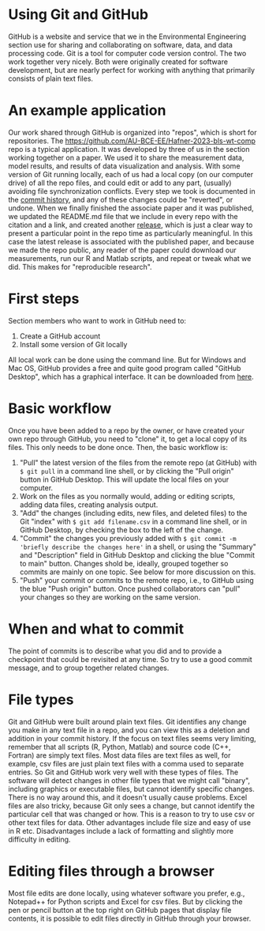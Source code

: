 # Using Git and GitHub
GitHub is a website and service that we in the Environmental Engineering section use for sharing and collaborating on software, data, and data processing code.
Git is a tool for computer code version control.
The two work together very nicely.
Both were originally created for software development, but are nearly perfect for working with anything that primarily consists of plain text files.

# An example application
Our work shared through GitHub is organized into "repos", which is short for repositories.
The <https://github.com/AU-BCE-EE/Hafner-2023-bls-wt-comp> repo is a typical application.
It was developed by three of us in the section working together on a paper.
We used it to share the measurement data, model results, and results of data visualization and analysis.
With some version of Git running locally, each of us had a local copy (on our computer drive) of all the repo files, and could edit or add to any part, (usually) avoiding file synchronization conflicts.
Every step we took is documented in the [commit history](https://github.com/AU-BCE-EE/Hafner-2023-bls-wt-comp/commits/main/), and any of these changes could be "reverted", or undone.
When we finally finished the associate paper and it was published, we updated the README.md file that we include in every repo with the citation and a link, and created another [release](https://github.com/AU-BCE-EE/Hafner-2023-bls-wt-comp/releases), which is just a clear way to present a particular point in the repo time as particularly meaningful.
In this case the latest release is associated with the published paper, and because we made the repo public, any reader of the paper could download our measurements, run our R and Matlab scripts, and repeat or tweak what we did.
This makes for "reproducible research".

# First steps
Section members who want to work in GitHub need to:

1. Create a GitHub account
2. Install some version of Git locally

All local work can be done using the command line.
But for Windows and Mac OS, GitHub provides a free and quite good program called "GitHub Desktop", which has a graphical interface.
It can be downloaded from [here](https://desktop.github.com/).

# Basic workflow
Once you have been added to a repo by the owner, or have created your own repo through GitHub, you need to "clone" it, to get a local copy of its files.
This only needs to be done once.
Then, the basic workflow is:

1. "Pull" the latest version of the files from the remote repo (at GitHub) with `$ git pull` in a command line shell, or by clicking the "Pull origin" button in GitHub Desktop. This will update the local files on your computer.
2. Work on the files as you normally would, adding or editing scripts, adding data files, creating analysis output.
3. "Add" the changes (including edits, new files, and deleted files) to the Git "index" with `$ git add filename.csv` in a command line shell, or in GitHub Desktop, by checking the box to the left of the change. 
4. "Commit" the changes you previously added with `$ git commit -m 'briefly describe the changes here'` in a shell, or using the "Summary" and "Description" field in GitHub Desktop and clicking the blue "Commit to main" button. Changes shold be, ideally, grouped together so commits are mainly on one topic. See below for more discussion on this.
5. "Push" your commit or commits to the remote repo, i.e., to GitHub using the blue "Push origin" button. Once pushed collaborators can "pull" your changes so they are working on the same version.

# When and what to commit
The point of commits is to describe what you did and to provide a checkpoint that could be revisited at any time.
So try to use a good commit message, and to group together related changes.

# File types
Git and GitHub were built around plain text files.
Git identifies any change you make in any text file in a repo, and you can view this as a deletion and addition in your commit history.
If the focus on text files seems very limiting, remember that all scripts (R, Python, Matlab) and source code (C++, Fortran) are simply text files.
Most data files are text files as well, for example, csv files are just plain text files with a comma used to separate entries.
So Git and GitHub work very well with these types of files.
The software will detect changes in other file types that we might call "binary", including graphics or executable files, but cannot identify specific changes.
There is no way around this, and it doesn't usually cause problems.
Excel files are also tricky, because Git only sees a change, but cannot identify the particular cell that was changed or how.
This is a reason to try to use csv or other text files for data.
Other advantages include file size and easy of use in R etc.
Disadvantages include a lack of formatting and slightly more difficulty in editing.

# Editing files through a browser
Most file edits are done locally, using whatever software you prefer, e.g., Notepad++ for Python scripts and Excel for csv files.
But by clicking the pen or pencil button at the top right on GitHub pages that display file contents, it is possible to edit files directly in GitHub through your browser.
